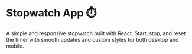 # Stopwatch App ⏱️
A simple and responsive stopwatch built with React. Start, stop, and reset the timer with smooth updates and custom styles for both desktop and mobile.

